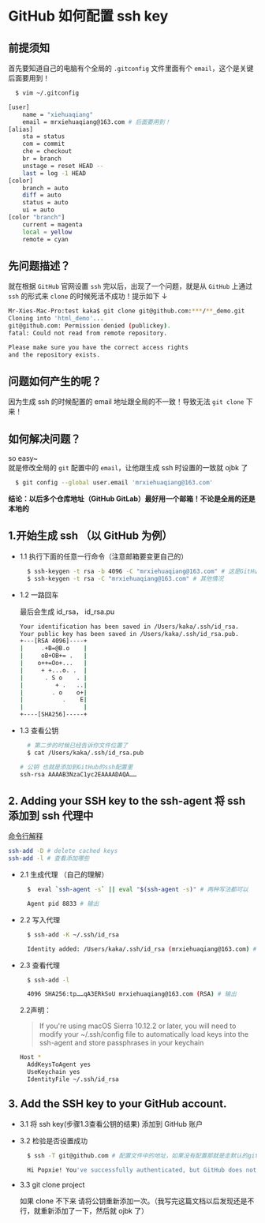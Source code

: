 <!--
 * @Description: Git文件夹
 * @Author: xiehuaqiang
 * @FilePath: /kaka-blog/src/docs/kaka/git/配置ssh key.md
 * @Date: 2021-08-23 17:03:54
 * @LastEditTime: 2022-10-17 13:19:44
-->

# GitHub 如何配置 ssh key

## 前提须知

首先要知道自己的电脑有个全局的 `.gitconfig` 文件里面有个 `email`，这个是关键后面要用到！

```bash
  $ vim ~/.gitconfig
```

```bash
[user]
    name = "xiehuaqiang"
    email = mrxiehuaqiang@163.com # 后面要用到！
[alias]
    sta = status
    com = commit
    che = checkout
    br = branch
    unstage = reset HEAD --
    last = log -1 HEAD
[color]
    branch = auto
    diff = auto
    status = auto
    ui = auto
[color "branch"]
    current = magenta
    local = yellow
    remote = cyan
```

## 先问题描述？

就在根据 `GitHub` 官网设置 `ssh` 完以后，出现了一个问题，就是从 `GitHub` 上通过 `ssh` 的形式来 `clone` 的时候死活不成功！提示如下 ↓

```bash
Mr-Xies-Mac-Pro:test kaka$ git clone git@github.com:***/**_demo.git
Cloning into 'html_demo'...
git@github.com: Permission denied (publickey).
fatal: Could not read from remote repository.

Please make sure you have the correct access rights
and the repository exists.
```

## 问题如何产生的呢？

因为生成 ssh 的时候配置的 email 地址跟全局的不一致！导致无法 `git clone` 下来！

## 如何解决问题？

so easy~  
就是修改全局的 `git` 配置中的 `email`，让他跟生成 ssh 时设置的一致就 ojbk 了

```bash
  $ git config --global user.email 'mrxiehuaqiang@163.com'
```

**结论：以后多个仓库地址（GitHub GitLab）最好用一个邮箱！不论是全局的还是本地的**

## 1.开始生成 ssh （以 GitHub 为例）

- 1.1 执行下面的任意一行命令（注意邮箱要变更自己的）

  ```bash
    $ ssh-keygen -t rsa -b 4096 -C "mrxiehuaqiang@163.com" # 这是GitHub官网的命令
    $ ssh-keygen -t rsa -C "mrxiehuaqiang@163.com" # 其他情况
  ```

- 1.2 一路回车

  最后会生成 id_rsa， id_rsa.pu

  ```bash
  Your identification has been saved in /Users/kaka/.ssh/id_rsa.
  Your public key has been saved in /Users/kaka/.ssh/id_rsa.pub.
  +---[RSA 4096]----+
  |     .+B=@B.o    |
  |     oB+OB+= .   |
  |    o++=Oo+...   |
  |     + +...o. .  |
  |      . S o    . |
  |         + .   ..|
  |        . o    o+|
  |           .    E|
  |                 |
  +----[SHA256]-----+
  ```

- 1.3 查看公钥

  ```bash
    # 第二步的时候已经告诉你文件位置了
    $ cat /Users/kaka/.ssh/id_rsa.pub
  ```

  ```bash
  # 公钥 也就是添加到GitHub的ssh配置里
  ssh-rsa AAAAB3NzaC1yc2EAAAADAQA……
  ```

## 2. Adding your SSH key to the ssh-agent 将 ssh 添加到 ssh 代理中

[命令行解释](https://coderwall.com/p/7smjkq/multiple-ssh-keys-for-different-accounts-on-github-or-gitlab)

```bash
ssh-add -D # delete cached keys
ssh-add -l # 查看添加哪些
```

- 2.1 生成代理 （自己的理解）

  ```bash
    $  eval `ssh-agent -s` || eval "$(ssh-agent -s)" # 两种写法都可以

    Agent pid 8833 # 输出
  ```

- 2.2 写入代理

  ```bash
    $ ssh-add -K ~/.ssh/id_rsa

    Identity added: /Users/kaka/.ssh/id_rsa (mrxiehuaqiang@163.com) # 输出
  ```

- 2.3 查看代理

  ```bash
    $ ssh-add -l

    4096 SHA256:tp……qA3ERkSoU mrxiehuaqiang@163.com (RSA) # 输出
  ```

  2.2声明：

  > If you're using macOS Sierra 10.12.2 or later, you will need to modify your ~/.ssh/config file to automatically load keys into the ssh-agent and store passphrases in your keychain

  ```bash
  Host *
    AddKeysToAgent yes
    UseKeychain yes
    IdentityFile ~/.ssh/id_rsa
  ```

## 3. Add the SSH key to your GitHub account.

- 3.1 将 ssh key(步骤1.3查看公钥的结果) 添加到 GitHub 账户

- 3.2 检验是否设置成功

  ```bash
    $ ssh -T git@github.com # 配置文件中的地址，如果没有配置那就是走默认的git@github.com

    Hi Popxie! You've successfully authenticated, but GitHub does not provide shell access' # 输出
  ```

- 3.3 git clone project

  如果 clone 不下来 请将公钥重新添加一次。（我写完这篇文档以后发现还是不行，就重新添加了一下，然后就 ojbk 了）
